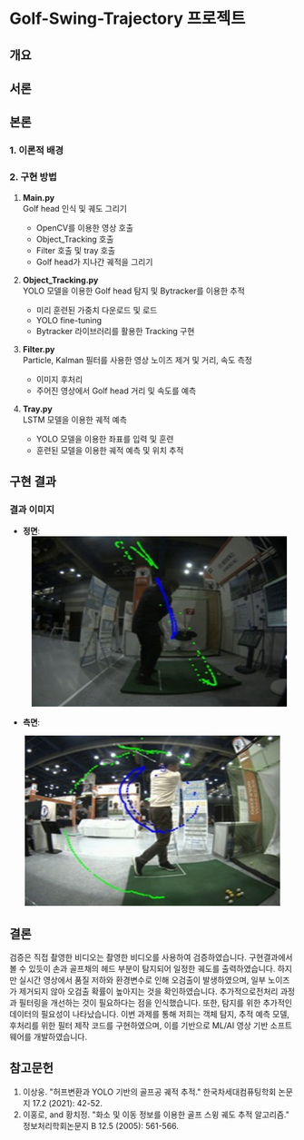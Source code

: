 # Golf-Swing-Trajectory 프로젝트

## 개요

## 서론


## 본론

### 1. 이론적 배경


### 2. 구현 방법
1. **Main.py**  
   Golf head 인식 및 궤도 그리기
   - OpenCV를 이용한 영상 호출
   - Object_Tracking 호출
   - Filter 호출 및 tray 호출
   - Golf head가 지나간 궤적을 그리기

2. **Object_Tracking.py**  
   YOLO 모델을 이용한 Golf head 탐지 및 Bytracker를 이용한 추적
   - 미리 훈련된 가중치 다운로드 및 로드
   - YOLO fine-tuning
   - Bytracker 라이브러리를 활용한 Tracking 구현 

3. **Filter.py**  
   Particle, Kalman 필터를 사용한 영상 노이즈 제거 및 거리, 속도 측정
   - 이미지 후처리
   - 주어진 영상에서 Golf head 거리 및 속도를 예측

4. **Tray.py**  
   LSTM 모델을 이용한 궤적 예측
   - YOLO 모델을 이용한 좌표를 입력 및 훈련
   - 훈련된 모델을 이용한 궤적 예측 및 위치 추적

     

## 구현 결과


### 결과 이미지
- **정면**:
  <div align="center">
    <img src="images/정면.jpg" width="450" height="300">
</div>

- **측면**:
 <div align="center">
    <img src="images/측면.jpg" width="450" height="300">
</div>

## 결론
검증은 직접 촬영한 비디오는 촬영한 비디오를 사용하여 검증하였습니다. 구현결과에서 볼 수 있듯이 손과 골프채의 헤드 부분이 탐지되어 일정한 궤도를 출력하였습니다. 하지만 실시간 영상에서 품질 저하와 환경변수로 인해 오검출이 발생하였으며, 일부 노이즈가 제거되지 않아 오검출 확률이 높아지는 것을 확인하였습니다. 추가적으로전처리 과정과 필터링을 개선하는 것이 필요하다는 점을 인식했습니다. 또한, 탐지를 위한 추가적인 데이터의 필요성이 나타났습니다. 이번 과제를 통해 저희는 객체 탐지, 추적 예측 모델, 후처리를 위한 필터 제작 코드를 구현하였으며, 이를 기반으로 ML/AI 영상 기반 소프트웨어를 개발하였습니다.


## 참고문헌
1. 이상웅. "허프변환과 YOLO 기반의 골프공 궤적 추적." 한국차세대컴퓨팅학회 논문지 17.2 (2021): 42-52.
2. 이홍로, and 황치정. "화소 및 이동 정보를 이용한 골프 스윙 궤도 추적 알고리즘." 정보처리학회논문지 B 12.5 (2005): 561-566.
